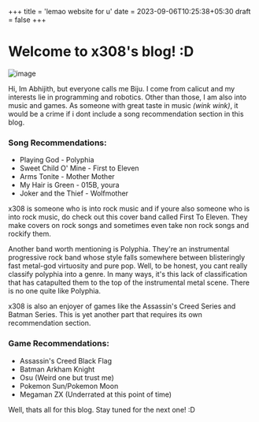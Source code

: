 +++
title = 'lemao website for u'
date = 2023-09-06T10:25:38+05:30
draft = false
+++

# Welcome to x308's blog! :D

![image](/cat.jpg)


Hi, Im Abhijith, but everyone calls me Biju. I come from calicut and my interests lie in 
programming and robotics. Other than those, I am also into music and games. As someone with great taste 
in music _(wink wink)_, it would be a crime if i dont include a song recommendation section in this blog. 

### Song Recommendations: 
- Playing God - Polyphia
- Sweet Child O' Mine - First to Eleven  
- Arms Tonite - Mother Mother
- My Hair is Green - 015B, youra 
- Joker and the Thief - Wolfmother

x308 is someone who is into rock music and if youre also someone who is into rock music, do check out this cover band
called First To Eleven. They make covers on rock songs and sometimes even take non rock songs and rockify them.

Another band worth mentioning is Polyphia. They're an instrumental progressive rock band whose style falls somewhere between
blisteringly fast metal-god virtuosity and pure pop. Well, to be honest, you cant really classify polyphia into a genre.
In many ways, it's this lack of classification that has catapulted them to the top of the instrumental metal scene. There
is no one quite like Polyphia.

x308 is also an enjoyer of games like the Assassin's Creed Series and Batman Series. This is yet another part that requires its own
recommendation section.

### Game Recommendations:
- Assassin's Creed Black Flag
- Batman Arkham Knight 
- Osu (Weird one but trust me)
- Pokemon Sun/Pokemon Moon 
- Megaman ZX (Underrated at this point of time)

Well, thats all for this blog. Stay tuned for the next one! :D


